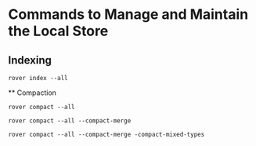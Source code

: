 
# Commands to Manage and Maintain the Local Store

## Indexing

`rover index --all`

** Compaction

`rover compact --all`

`rover compact --all --compact-merge`

`rover compact --all --compact-merge -compact-mixed-types`
